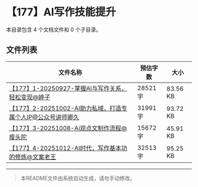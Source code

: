 # 【177】AI写作技能提升

本目录包含 4 个文档文件和 0 个子目录。

## 文件列表

| 文件名称 | 预估字数 | 大小 |
|---------|---------|------|
| [【177】1-20250927-掌握AI与写作关系，轻松变现@婷子](docs/【177】AI写作技能提升/【177】1-20250927-掌握AI与写作关系，轻松变现@婷子.md) | 28521 字 | 83.56 KB |
| [【177】2-20251002-AI助力私域，打造专属个人IP@公众号讲师卿久](docs/【177】AI写作技能提升/【177】2-20251002-AI助力私域，打造专属个人IP@公众号讲师卿久.md) | 31991 字 | 93.72 KB |
| [【177】3-20251008-Ai观点文制作流程@瘦头陀](docs/【177】AI写作技能提升/【177】3-20251008-Ai观点文制作流程@瘦头陀.md) | 15672 字 | 45.91 KB |
| [【177】4-20251012-AI时代，写作基本功的修炼@文案老王](docs/【177】AI写作技能提升/【177】4-20251012-AI时代，写作基本功的修炼@文案老王.md) | 32513 字 | 95.25 KB |

---

> 本README文件由系统自动生成，请勿手动修改。
